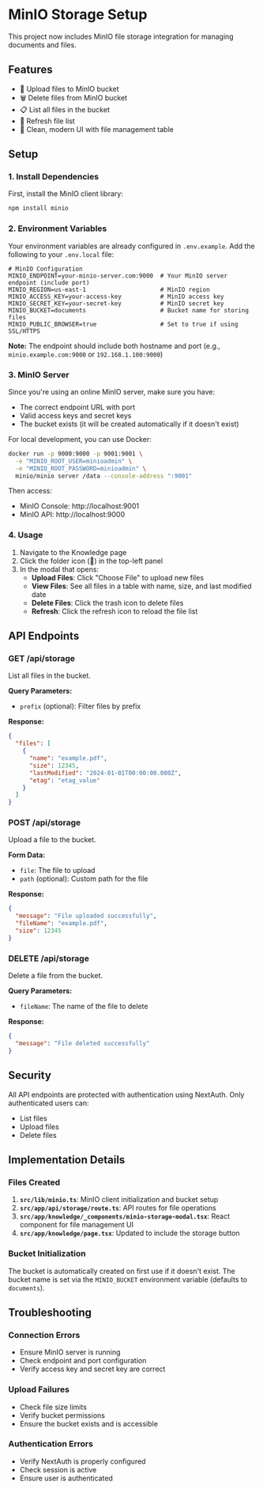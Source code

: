 # MinIO Storage Setup

This project now includes MinIO file storage integration for managing documents and files.

## Features

- 📁 Upload files to MinIO bucket
- 🗑️ Delete files from MinIO bucket
- 📋 List all files in the bucket
- 🔄 Refresh file list
- 🎨 Clean, modern UI with file management table

## Setup

### 1. Install Dependencies

First, install the MinIO client library:

```bash
npm install minio
```

### 2. Environment Variables

Your environment variables are already configured in `.env.example`. Add the following to your `.env.local` file:

```env
# MinIO Configuration
MINIO_ENDPOINT=your-minio-server.com:9000  # Your MinIO server endpoint (include port)
MINIO_REGION=us-east-1                     # MinIO region
MINIO_ACCESS_KEY=your-access-key           # MinIO access key
MINIO_SECRET_KEY=your-secret-key           # MinIO secret key
MINIO_BUCKET=documents                     # Bucket name for storing files
MINIO_PUBLIC_BROWSER=true                  # Set to true if using SSL/HTTPS
```

**Note:** The endpoint should include both hostname and port (e.g., `minio.example.com:9000` or `192.168.1.100:9000`)

### 3. MinIO Server

Since you're using an online MinIO server, make sure you have:
- The correct endpoint URL with port
- Valid access keys and secret keys
- The bucket exists (it will be created automatically if it doesn't exist)

For local development, you can use Docker:

```bash
docker run -p 9000:9000 -p 9001:9001 \
  -e "MINIO_ROOT_USER=minioadmin" \
  -e "MINIO_ROOT_PASSWORD=minioadmin" \
  minio/minio server /data --console-address ":9001"
```

Then access:
- MinIO Console: http://localhost:9001
- MinIO API: http://localhost:9000

### 4. Usage

1. Navigate to the Knowledge page
2. Click the folder icon (📁) in the top-left panel
3. In the modal that opens:
   - **Upload Files**: Click "Choose File" to upload new files
   - **View Files**: See all files in a table with name, size, and last modified date
   - **Delete Files**: Click the trash icon to delete files
   - **Refresh**: Click the refresh icon to reload the file list

## API Endpoints

### GET /api/storage
List all files in the bucket.

**Query Parameters:**
- `prefix` (optional): Filter files by prefix

**Response:**
```json
{
  "files": [
    {
      "name": "example.pdf",
      "size": 12345,
      "lastModified": "2024-01-01T00:00:00.000Z",
      "etag": "etag_value"
    }
  ]
}
```

### POST /api/storage
Upload a file to the bucket.

**Form Data:**
- `file`: The file to upload
- `path` (optional): Custom path for the file

**Response:**
```json
{
  "message": "File uploaded successfully",
  "fileName": "example.pdf",
  "size": 12345
}
```

### DELETE /api/storage
Delete a file from the bucket.

**Query Parameters:**
- `fileName`: The name of the file to delete

**Response:**
```json
{
  "message": "File deleted successfully"
}
```

## Security

All API endpoints are protected with authentication using NextAuth. Only authenticated users can:
- List files
- Upload files
- Delete files

## Implementation Details

### Files Created

1. **`src/lib/minio.ts`**: MinIO client initialization and bucket setup
2. **`src/app/api/storage/route.ts`**: API routes for file operations
3. **`src/app/knowledge/_components/minio-storage-modal.tsx`**: React component for file management UI
4. **`src/app/knowledge/page.tsx`**: Updated to include the storage button

### Bucket Initialization

The bucket is automatically created on first use if it doesn't exist. The bucket name is set via the `MINIO_BUCKET` environment variable (defaults to `documents`).

## Troubleshooting

### Connection Errors
- Ensure MinIO server is running
- Check endpoint and port configuration
- Verify access key and secret key are correct

### Upload Failures
- Check file size limits
- Verify bucket permissions
- Ensure the bucket exists and is accessible

### Authentication Errors
- Verify NextAuth is properly configured
- Check session is active
- Ensure user is authenticated

